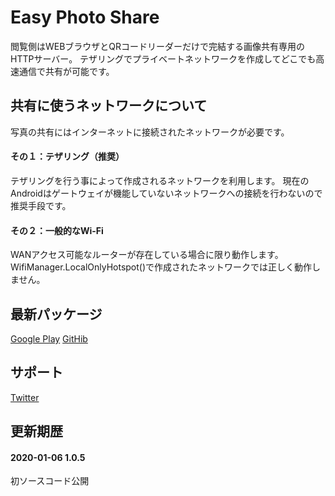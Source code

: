 # Easy Photo Share

閲覧側はWEBブラウザとQRコードリーダーだけで完結する画像共有専用のHTTPサーバー。
テザリングでプライベートネットワークを作成してどこでも高速通信で共有が可能です。
<br>

## 共有に使うネットワークについて
写真の共有にはインターネットに接続されたネットワークが必要です。

#### その１：テザリング（推奨）
テザリングを行う事によって作成されるネットワークを利用します。
現在のAndroidはゲートウェイが機能していないネットワークへの接続を行わないので推奨手段です。

#### その２：一般的なWi-Fi
WANアクセス可能なルーターが存在している場合に限り動作します。
WifiManager.LocalOnlyHotspot()で作成されたネットワークでは正しく動作しません。
<br>


## 最新パッケージ
[Google Play](https://play.google.com/store/apps/details?id=com.silverintegral.easyphotoshare&hl=ja)
[GitHib](app/release/app-release.apk)
<br>

## サポート
[Twitter](https://twitter.com/xenncamcos)
<br>

## 更新期歴

#### 2020-01-06 1.0.5
初ソースコード公開
